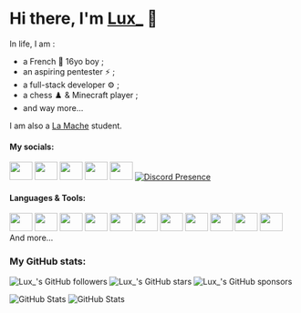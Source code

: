 # Hi there, I'm [Lux_](discordapp.com/users/786144801456259092 'Lux\'s Discord profile') 👀

In life, I am :
- a French 🥐 16yo boy ;
- an aspiring pentester ⚡ ;
- a full-stack developer ⚙️ ;
- a chess ♟️ & Minecraft player ;
- and way more...

I am also a [La Mache](https://www.ecolelamache.org/ 'La Mache School') student.

#### My socials:

<a title="Lux_'s Discord profile" href="discordapp.com/users/786144801456259092"><img height="32" width="32" src="https://cdn.simpleicons.org/discord" style="width:40px" /></a>
<a title="Lux_'s Steam profile" href="https://steamcommunity.com/profiles/76561199149113433/"><img height="32" width="32" src="https://cdn.simpleicons.org/steam" style="width:40px" /></a>
<a title="Lux_'s X profile" href="https://x.com/Lux_in_french"><img height="32" width="32" src="https://cdn.simpleicons.org/x" style="width:40px" /></a>
<a title="Lux_'s Twitch profile" href="https://twitch.tv/Drythegame"><img height="32" width="32" src="https://cdn.simpleicons.org/twitch" style="width:40px" /></a>
<a title="Lux_'s Youtube profile" href="https://www.youtube.com/@drythegame5592"><img height="32" width="32" src="https://cdn.simpleicons.org/youtube" style="width:40px;" /></a>
[![Discord Presence](https://lanyard.cnrad.dev/api/1181123770845503600)](https://discord.com/users/786144801456259092)
#### Languages & Tools:

<a title="JavaScript" href="https://developer.mozilla.org/docs/Web/JavaScript"><img height="32" width="32" src="https://cdn.simpleicons.org/javascript" style="width:40px" /></a>
<a title="NodeJS" href="https://nodejs.org/en/learn/getting-started/introduction-to-nodejs"><img height="32" width="32" src="https://cdn.simpleicons.org/node.js" style="width:40px" /></a>
<a title="npm" href="https://www.npmjs.com/~luxinenglish"><img height="32" width="32" src="https://cdn.simpleicons.org/npm" style="width:40px" /></a>
<a title="git" href="https://git-scm.com/about"><img height="32" width="32" src="https://cdn.simpleicons.org/git" style="width:40px" /></a>
<a title="GitHub" href="https://github.com/luxinenglish/luxinenglish#readme"><img height="32" width="32" src="https://cdn.simpleicons.org/github" style="width:40px" /></a>
<a title="Schneider Electric" href="https://www.se.com/us/en/product-range/542-zelio-soft/#overview"><img height="32" width="32" src="https://cdn.simpleicons.org/schneiderelectric" style="width:40px" /></a>
<a title="Google" href="https://drive.google.com"><img height="32" width="32" src="https://cdn.simpleicons.org/googlesheets" style="width:40px" /></a>
<a title="VSCode" href="https://code.visualstudio.com"><img height="32" width="32" src="https://cdn.simpleicons.org/visualstudiocode" style="width:40px" /></a>
<a title="HTML" href="https://developer.mozilla.org/docs/Web/HTML"><img height="32" width="32" src="https://cdn.simpleicons.org/html5" style="width:40px" /></a>
<a title="CSS" href="https://developer.mozilla.org/docs/Web/CSS"><img height="32" width="32" src="https://cdn.simpleicons.org/css3" style="width:40px" /></a>
<a title="TypeScript" href="https://www.typescriptlang.org"><img height="32" width="32" src="https://cdn.simpleicons.org/typescript" style="width:40px" /></a>
And more...

### My GitHub stats:

![Lux_'s GitHub followers](https://img.shields.io/github/followers/luxinenglish)
![Lux_'s GitHub stars](https://img.shields.io/github/stars/luxinenglish)
![Lux_'s GitHub sponsors](https://img.shields.io/github/sponsors/luxinenglish)

![GitHub Stats](https://github-readme-stats.vercel.app/api?username=luxinenglish&theme=tokyonight&show_icons=true&hide_border=true&count_private=true)
![GitHub Stats](https://github-readme-stats.vercel.app/api/top-langs/?username=luxinenglish&theme=dark&show_icons=true&hide_border=true&layout=compact)
